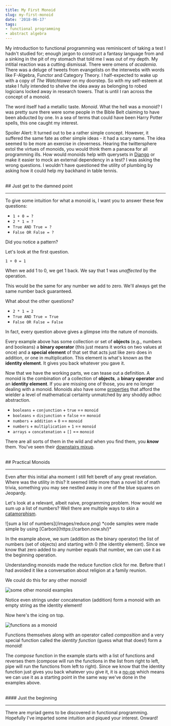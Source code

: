 ```yaml
---
title: My First Monoid
slug: my-first-monoid
date: '2018-06-17'
tags:
- functional programming
- abstract algebra
---
```


My introduction to functional programming was reminiscent of taking a test I hadn't studied for; enough jargon to construct a fantasy language from and a sinking in the pit of my stomach that told me I was out of my depth.  My intitial reaction was a cutting dismissal. There were omens of *academia*.  There was a deluge of tweets from evangelists on the interwebs with words like F-Algebra, Functor and Category Theory.  I half-expected to wake up with a copy of *The Watchtower* on my doorstep.  So with my self-esteem at stake I fully intended to shelve the idea away as belonging to robed logicians locked away in research towers.  That is until I ran across the concept of a monoid.

The word itself had a metallic taste.  *Monoid*.  What the hell was a monoid?  I was pretty sure there were some people in the Bible Belt claiming to have been abducted by one.  In a sea of terms that could have been Harry Potter spells, this one caught my interest.

Spoiler Alert:  It turned out to be a rather simple concept.  However, it suffered the same fate as other simple ideas - it had a scary name.  The idea seemed to be more an exercise in cleverness.  Hearing the twittersphere extol the virtues of monoids, you would think them a panacea for all programming ills.  How would monoids help with querysets in <a target="_blank" href="https://www.djangoproject.com/">Django</a> or make it easier to mock an external dependency in a test?  I was asking the wrong questions.  I wouldn't have questioned the utility of plumbing by asking how it could help my backhand in table tennis.

<br/>
## Just get to the damned point
<hr/>

To give some intuition for what a monoid is, I want you to answer these few questions:

* `1 + 0 = ?`
* `2 * 1 = ?`
* `True AND True = ?`
* `False OR False = ?`

Did you notice a pattern?

Let's look at the first question.

```1 + 0 = 1```

When we add 1 to 0, we get 1 back.  We say that 1 was *unaffected* by the operation.

This would be the same for any number we add to zero.  We'll always get the same number back guaranteed.

What about the other questions?

* `2 * 1 = 2`
* `True AND True = True`
* `False OR False = False`

In fact, every question above gives a glimpse into the nature of monoids.

Every example above has some collection or set of **objects** (e.g., numbers and booleans) a **binary operator** (this just means it works on two values at once) and a **special element** of that set that acts just like zero does in addition, or one in multiplication.  This element is what's known as the **identity element**.  It gives you back whatever you gave it.

Now that we have the working parts, we can tease out a definition.  A monoid is the combination of a collection of **objects**, a **binary operator** and an **identity element**.  If you are missing one of those, you are no longer dealing with a monoid.  Monoids also have some <a target="_blank" href="https://en.wikipedia.org/wiki/Monoid#Properties">properties</a> that afford the wielder a level of mathematical certainty unmatched by any shoddy adhoc abstraction.

* `booleans` + `conjunction` + `true` == `monoid`
* `booleans` + `disjunction` + `false` == `monoid`
* `numbers` + `addition` + `0` == `monoid`
* `numbers` + `multiplication` + `1` == `monoid`
* `arrays` + `concatenation` + `[]` == `monoid`

There are all sorts of them in the wild and when you find them, you ***know*** them.  You've seen their <a target="_blank" href="https://www.youtube.com/watch?v=4LZo9ugJTWQ&feature=youtu.be&t=4m30s">downstairs mixup</a>.

<br/>
## Practical Monoids
<hr/>

Even after this initial aha moment I still felt bereft of any great revelation.  Where was the utility in this?  It seemed little more than a novel bit of math trivia, something you may see nestled away in one of the blue squares on Jeopardy.

Let's look at a relevant, albeit naive, programming problem.  How would we sum up a list of numbers?  Well there are multiple ways to skin a <a target="_blank" href="https://en.wikipedia.org/wiki/Catamorphism">catamorphism</a>.

<div class="tiny">![sum a list of numbers](/images/reduce.png)
*code samples were made simple by using [Carbon](https://carbon.now.sh/)*</div>

In the example above, we sum (addition as the binary operator) the list of numbers (set of objects) and starting with 0 (the identity element).  Since we know that zero added to any number equals that number, we can use it as the beginning operation.

Understanding monoids made the reduce function click for me.  Before that I had avoided it like a conversation about religion at a family reunion.

We could do this for any other monoid!

![some other monoid examples](/images/monoids.png)

Notice even strings under concatenation (addition) form a monoid with an empty string as the identity element!

Now here's the icing on top.

![functions as a monoid](/images/compose.png)

Functions themselves along with an operator called *composition* and a very special function called the *identity function* (guess what that does!) form a monoid!

The *compose* function in the example starts with a list of functions and reverses them (compose will run the functions in the list from right to left, pipe will run the functions from left to right). Since we know that the identity function just gives you back whatever you give it, it is a <a target="_blank" href="https://en.wikipedia.org/wiki/NOP">no-op</a> which means we can use it as a starting point in the same way we've done in the examples above.

<br/>
#### Just the beginning
<hr/>

There are myriad gems to be discovered in functional programming.  Hopefully I've imparted some intuition and piqued your interest.  Onward!







